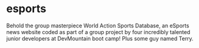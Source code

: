 # esports

Behold the group masterpiece World Action Sports Database, an eSports news website coded as part of a group project by four incredibly talented junior developers at DevMountain boot camp! Plus some guy named Terry.
